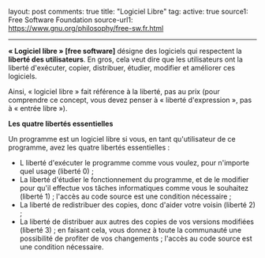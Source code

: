 layout: post
comments: true
title:  "Logiciel Libre"
tag:
active: true
source1: Free Software Foundation
source-url1: https://www.gnu.org/philosophy/free-sw.fr.html

---

**« Logiciel libre » [free software]** désigne des logiciels qui respectent la **liberté des utilisateurs**. En gros, cela veut dire que les utilisateurs ont la liberté d'exécuter, copier, distribuer, étudier, modifier et améliorer ces logiciels. 

Ainsi, « logiciel libre » fait référence à la liberté, pas au prix (pour comprendre ce concept, vous devez penser à « liberté d'expression », pas à « entrée libre »). 

**Les quatre libertés essentielles**

Un programme est un logiciel libre si vous, en tant qu'utilisateur de ce programme, avez les quatre libertés essentielles :

* L liberté d'exécuter le programme comme vous voulez, pour n'importe quel usage (liberté 0) ;
* La liberté d'étudier le fonctionnement du programme, et de le modifier pour qu'il effectue vos tâches informatiques comme vous le souhaitez (liberté 1) ; l'accès au code source est une condition nécessaire ;
* La liberté de redistribuer des copies, donc d'aider votre voisin (liberté 2) ;
* La liberté de distribuer aux autres des copies de vos versions modifiées (liberté 3) ; en faisant cela, vous donnez à toute la communauté une possibilité de profiter de vos changements ; l'accès au code source est une condition nécessaire.
